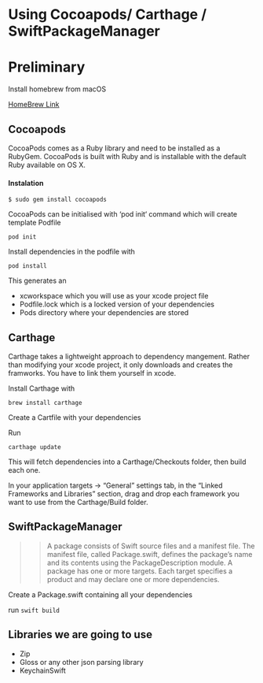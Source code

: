 # Using Cocoapods/ Carthage / SwiftPackageManager

# Preliminary
Install homebrew from macOS

[HomeBrew Link](https://brew.sh/)


## Cocoapods
CocoaPods comes as a Ruby library and need to be installed as a RubyGem. CocoaPods is built with Ruby and is installable with the default Ruby available on OS X.

#### Instalation
```
$ sudo gem install cocoapods
```

CocoaPods can be initialised with ‘pod init‘ command which will create template Podfile

```
pod init
```

Install dependencies in the podfile with
```
pod install
```

This generates an
 - xcworkspace which you will use as your xcode project file
 - Podfile.lock which is a locked version of your dependencies
 - Pods directory where your dependencies are stored


## Carthage

Carthage takes a lightweight approach to dependency mangement. Rather than modifying your xcode project, it only downloads and creates the framworks. You have to link them yourself in xcode.

Install Carthage with
```
brew install carthage
```

Create a Cartfile with your dependencies

Run
```
carthage update
```

This will fetch dependencies into a Carthage/Checkouts folder, then build each one.

In your application targets -> “General” settings tab, in the “Linked Frameworks and Libraries” section, drag and drop each framework you want to use from the Carthage/Build folder.


## SwiftPackageManager

>> A package consists of Swift source files and a manifest file. The manifest file, called Package.swift, defines the package’s name and its contents using the PackageDescription module. A package has one or more targets. Each target specifies a product and may declare one or more dependencies.

Create a Package.swift containing all your dependencies

run ```swift build```

## Libraries we are going to use
- Zip
- Gloss or any other json parsing library
- KeychainSwift
